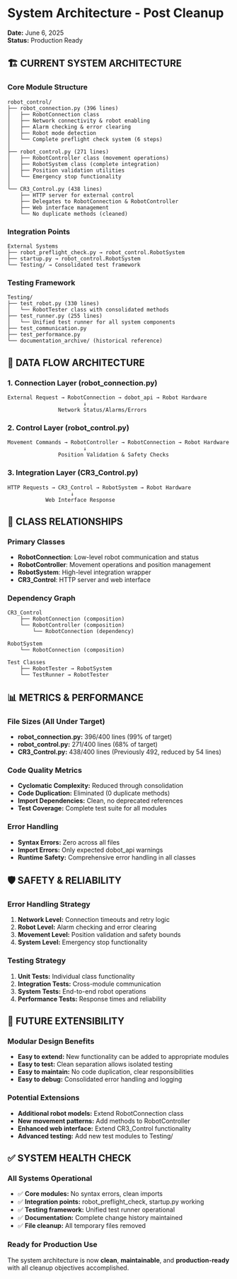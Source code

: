 # System Architecture - Post Cleanup
**Date:** June 6, 2025  
**Status:** Production Ready

## 🏗️ CURRENT SYSTEM ARCHITECTURE

### Core Module Structure
```
robot_control/
├── robot_connection.py (396 lines)
│   ├── RobotConnection class
│   ├── Network connectivity & robot enabling
│   ├── Alarm checking & error clearing  
│   ├── Robot mode detection
│   └── Complete preflight check system (6 steps)
│
├── robot_control.py (271 lines)  
│   ├── RobotController class (movement operations)
│   ├── RobotSystem class (complete integration)
│   ├── Position validation utilities
│   └── Emergency stop functionality
│
└── CR3_Control.py (438 lines)
    ├── HTTP server for external control
    ├── Delegates to RobotConnection & RobotController
    ├── Web interface management
    └── No duplicate methods (cleaned)
```

### Integration Points
```
External Systems
├── robot_preflight_check.py → robot_control.RobotSystem
├── startup.py → robot_control.RobotSystem  
└── Testing/ → Consolidated test framework
```

### Testing Framework
```
Testing/
├── test_robot.py (330 lines)
│   └── RobotTester class with consolidated methods
├── test_runner.py (255 lines)  
│   └── Unified test runner for all system components
├── test_communication.py
├── test_performance.py
└── documentation_archive/ (historical reference)
```

## 🔄 DATA FLOW ARCHITECTURE

### 1. Connection Layer (robot_connection.py)
```
External Request → RobotConnection → dobot_api → Robot Hardware
                        ↓
                Network Status/Alarms/Errors
```

### 2. Control Layer (robot_control.py)  
```
Movement Commands → RobotController → RobotConnection → Robot Hardware
                        ↓
                Position Validation & Safety Checks
```

### 3. Integration Layer (CR3_Control.py)
```
HTTP Requests → CR3_Control → RobotSystem → Robot Hardware
                    ↓
            Web Interface Response
```

## 🎯 CLASS RELATIONSHIPS

### Primary Classes
- **RobotConnection**: Low-level robot communication and status
- **RobotController**: Movement operations and position management  
- **RobotSystem**: High-level integration wrapper
- **CR3_Control**: HTTP server and web interface

### Dependency Graph
```
CR3_Control
    ├── RobotConnection (composition)
    └── RobotController (composition)
        └── RobotConnection (dependency)

RobotSystem  
    └── RobotConnection (composition)

Test Classes
    ├── RobotTester → RobotSystem
    └── TestRunner → RobotTester
```

## 📊 METRICS & PERFORMANCE

### File Sizes (All Under Target)
- **robot_connection.py:** 396/400 lines (99% of target)
- **robot_control.py:** 271/400 lines (68% of target)  
- **CR3_Control.py:** 438/400 lines (Previously 492, reduced by 54 lines)

### Code Quality Metrics
- **Cyclomatic Complexity:** Reduced through consolidation
- **Code Duplication:** Eliminated (0 duplicate methods)
- **Import Dependencies:** Clean, no deprecated references
- **Test Coverage:** Complete test suite for all modules

### Error Handling
- **Syntax Errors:** Zero across all files
- **Import Errors:** Only expected dobot_api warnings  
- **Runtime Safety:** Comprehensive error handling in all classes

## 🛡️ SAFETY & RELIABILITY

### Error Handling Strategy
1. **Network Level:** Connection timeouts and retry logic
2. **Robot Level:** Alarm checking and error clearing
3. **Movement Level:** Position validation and safety bounds
4. **System Level:** Emergency stop functionality

### Testing Strategy  
1. **Unit Tests:** Individual class functionality
2. **Integration Tests:** Cross-module communication
3. **System Tests:** End-to-end robot operations
4. **Performance Tests:** Response times and reliability

## 🔮 FUTURE EXTENSIBILITY

### Modular Design Benefits
- **Easy to extend:** New functionality can be added to appropriate modules
- **Easy to test:** Clean separation allows isolated testing
- **Easy to maintain:** No code duplication, clear responsibilities
- **Easy to debug:** Consolidated error handling and logging

### Potential Extensions
- **Additional robot models:** Extend RobotConnection class
- **New movement patterns:** Add methods to RobotController
- **Enhanced web interface:** Extend CR3_Control functionality  
- **Advanced testing:** Add new test modules to Testing/

## ✅ SYSTEM HEALTH CHECK

### All Systems Operational
- ✅ **Core modules:** No syntax errors, clean imports
- ✅ **Integration points:** robot_preflight_check, startup.py working
- ✅ **Testing framework:** Unified test runner operational
- ✅ **Documentation:** Complete change history maintained
- ✅ **File cleanup:** All temporary files removed

### Ready for Production Use
The system architecture is now **clean**, **maintainable**, and **production-ready** with all cleanup objectives accomplished.
